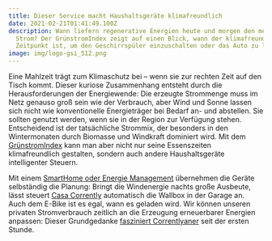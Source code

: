 ```yaml
---
title: Dieser Service macht Haushaltsgeräte klimafreundlich
date: 2021-02-21T01:41:49.100Z
description: Wann liefern regenerative Energien heute und morgen den meisten
  Strom? Der GrünstromIndex zeigt auf einen Blick, wann der klimafreundlichste
  Zeitpunkt ist, um den Geschirrspüler einzuschalten oder das Auto zu laden.
image: img/logo-gsi_512.png
---
```

Eine Mahlzeit trägt zum Klimaschutz bei – wenn sie zur rechten Zeit auf den Tisch kommt. Dieser kuriose Zusammenhang entsteht durch die Herausforderungen der Energiewende: Die erzeugte Strommenge muss im Netz genauso groß sein wie der Verbrauch, aber Wind und Sonne lassen sich nicht wie konventionelle Energieträger bei Bedarf an- und abstellen. Sie sollten genutzt werden, wenn sie in der Region zur Verfügung stehen. Entscheidend ist der tatsächliche Strommix, der besonders in den Wintermonaten durch Biomasse und Windkraft dominiert wird. Mit dem [GrünstromIndex](https://gruenstromindex.de/) kann man aber nicht nur seine Essenszeiten klimafreundlich gestalten, sondern auch andere Haushaltsgeräte intelligenter Steuern.

Mit einem [SmartHome oder Energie Management](https://corrently.de/post/heimautomatisierung-ist-kein-energiemanagement/) übernehmen die Geräte selbständig die Planung: Bringt die Windenergie nachts große Ausbeute, lässt steuert [Casa Corrently](https://www.casa-corrently.de/) automatisch die Wallbox in der Garage an. Auch dem E-Bike ist es egal, wann es geladen wird. Wir können unseren privaten Stromverbrauch zeitlich an die Erzeugung erneuerbarer Energien anpassen: Dieser Grundgedanke [fasziniert Correntlyaner](https://www.youtube.com/watch?v=UK9coK73jWM) seit der ersten Stunde.